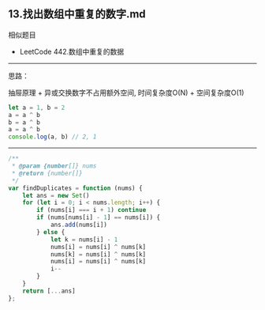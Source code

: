 ## 13.找出数组中重复的数字.md

相似题目

- LeetCode 442.数组中重复的数据

---

思路：

抽屉原理 + 异或交换数字不占用额外空间, 时间复杂度O(N) + 空间复杂度O(1)

```javascript
let a = 1, b = 2
a = a ^ b
b = a ^ b
a = a ^ b
console.log(a, b) // 2, 1
```

---


```javascript
/**
 * @param {number[]} nums
 * @return {number[]}
 */
var findDuplicates = function (nums) {
    let ans = new Set()
    for (let i = 0; i < nums.length; i++) {
        if (nums[i] === i + 1) continue
        if (nums[nums[i] - 1] == nums[i]) {
            ans.add(nums[i])
        } else {
            let k = nums[i] - 1
            nums[i] = nums[i] ^ nums[k]
            nums[k] = nums[i] ^ nums[k]
            nums[i] = nums[i] ^ nums[k]
            i--
        }
    }
    return [...ans]
};
```
